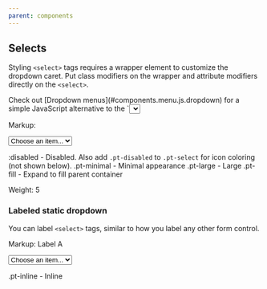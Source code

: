 ```yaml
---
parent: components
---
```


## Selects

Styling `<select>` tags requires a wrapper element to customize the dropdown caret. Put class
modifiers on the wrapper and attribute modifiers directly on the `<select>`.

<div class="pt-callout pt-intent-primary pt-icon-info-sign">
Check out [Dropdown menus](#components.menu.js.dropdown) for a simple JavaScript alternative
to the `<select>` tag.
</div>

Markup:
<div class="pt-select {{.modifier}}">
<select {{:modifier}}>
<option selected>Choose an item...</option>
<option value="1">One</option>
<option value="2">Two</option>
<option value="3">Three</option>
<option value="4">Four</option>
</select>
</div>

:disabled - Disabled. Also add <code>.pt-disabled</code> to <code>.pt-select</code> for icon coloring (not shown below).
.pt-minimal - Minimal appearance
.pt-large - Large
.pt-fill - Expand to fill parent container

Weight: 5

### Labeled static dropdown

You can label `<select>` tags, similar to how you label any other form control.

Markup:
<label class="pt-label {{.modifier}}">
Label A
<div class="pt-select">
<select>
<option selected>Choose an item...</option>
<option value="1">One</option>
</select>
</div>
</label>

.pt-inline - Inline
